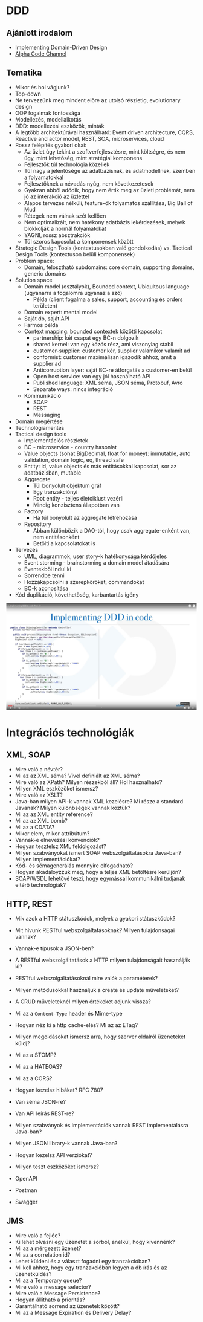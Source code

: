 # DDD

## Ajánlott irodalom

* Implementing Domain-Driven Design
* [Alpha Code Channel](https://www.youtube.com/channel/UCmbnw2hZFf6JzWICZIPe9cg)

## Tematika

* Mikor és hol vágjunk?
* Top-down
* Ne tervezzünk meg mindent előre az utolsó részletig, evolutionary design
* OOP fogalmak fontossága
* Modellezés, modellalkotás
* DDD: modellezési eszközök, minták
* A legtöbb architektúrával használható: Event driven architecture, CQRS, Reactive and actor model, REST, SOA, microservices, cloud
* Rossz felépítés gyakori okai:
	* Az üzlet úgy tekint a szoftverfejlesztésre, mint költségre, és nem úgy, mint lehetőség, mint stratégiai komponens
	* Fejlesztők túl technológia közeliek
	* Túl nagy a jelentősége az adatbázisnak, és adatmodellnek, szemben a folyamatokkal
	* Fejlesztőknek a névadás nyűg, nem következetesek
	* Gyakran abból adódik, hogy nem értik meg az üzleti problémát, nem jó az interakció az üzlettel
	* Alapos tervezés nélküli, feature-ök folyamatos szállítása, Big Ball of Mud
	* Rétegek nem válnak szét kellően
	* Nem optimalizált, nem hatékony adatbázis lekérdezések, melyek blokkolják a normál folyamatokat
	* YAGNI, rossz absztrakciók
	* Túl szoros kapcsolat a komponensek között
* Strategic Design Tools (kontextusokban való gondolkodás) vs. Tactical Design Tools (kontextuson belüli komponensek)		
* Problem space:
	* Domain, felosztható subdomains: core domain, supporting domains, generic domains
* Solution space
	* Domain model (osztályok), Bounded context, Ubiquitous language (ugyanarra a fogalomra ugyanaz a szó)
		* Példa (client fogalma a sales, support, accounting és orders területen)
	* Domain expert: mental model
	* Saját db, saját API
	* Farmos példa
	* Context mapping: bounded contextek közötti kapcsolat
		* partnership: két csapat egy BC-n dolgozik
		* shared kernel: van egy közös rész, ami viszonylag stabil
		* customer-supplier: customer kér, supplier valamikor valamit ad
		* conformist: customer maximálisan igazodik ahhoz, amit a supplier ad
		*	Anticorruption layer: saját BC-re átforgatás a customer-en belül
		* Open host service: van egy jól használható API
		* Published language: XML séma, JSON séma, Protobuf, Avro
		* Separate ways: nincs integráció
	* Kommunikáció
		* SOAP
		* REST
		* Messaging
* Domain megértése
* Technológiamentes
* Tactical design tools
	* Implementációs részletek
	* BC - microservice - country hasonlat
	* Value objects (sohat BigDecimal, float for money): immutable, auto validation, domain logic, eq, thread safe
	* Entity: id, value objects és más entitásokkal kapcsolat, sor az adatbázisban, mutable
	* Aggregate
		* Túl bonyolult objektum gráf
		* Egy tranzakciónyi
		* Root entity - teljes életciklust vezérli
		* Mindig konzisztens állapotban van
	* Factory
		* Ha túl bonyolult az aggregate létrehozása
	* Repository
		* Abban különbözik a DAO-tól, hogy csak aggregate-enként van, nem entitásonként
		* Betölti a kapcsolatokat is
* Tervezés
	* UML, diagrammok, user story-k hatékonysága kérdőjeles
	* Event storming - brainstorming a domain model átadására
	* Eventekből indul ki
	* Sorrendbe tenni
	* Hozzákapcsolni a szerepköröket, commandokat
	* BC-k azonosítása
* Kód duplikáció, követhetőség, karbantartás igény

![Példa a rossz kódra](images/ddd-code-start.jpg)

# Integrációs technológiák

## XML, SOAP

* Mire való a névtér?
* Mi az az XML séma? Vivel definiált az XML séma?
* Mire való az XPath? Milyen részekből áll? Hol használható?
* Milyen XML eszközöket ismersz?
* Mire való az XSLT?
* Java-ban milyen API-k vannak XML kezelésre? Mi része a standard Javanak? Milyen különbségek vannak köztük?
* Mi az az XML entity reference?
* Mi az az XML bomb?
* Mi az a CDATA?
* Mikor elem, mikor attribútum?
* Vannak-e elnevezési konvenciók?
* Hogyan tesztelsz XML feldolgozást?
* Milyen szabványokat ismert SOAP webszolgáltatásokra Java-ban? Milyen implementációkat?
* Kód- és sémagenerálás mennyire elfogadható?
* Hogyan akadáloyzzuk meg, hogy a teljes XML betöltésre kerüljön?
* SOAP/WSDL lehetővé teszi, hogy egymással kommunikálni tudjanak eltérő technológiák?

## HTTP, REST

* Mik azok a HTTP státuszkódok, melyek a gyakori státuszkódok?
* Mit hívunk RESTful webszolgáltatásoknak? Milyen tulajdonságai vannak?
* Vannak-e típusok a JSON-ben?
* A RESTful webszolgáltatások a HTTP milyen tulajdonságait használják ki?
* RESTful webszolgáltatásoknál mire valók a paraméterek?
* Milyen metódusokkal használjuk a create és update műveleteket?
* A CRUD műveleteknél milyen értékeket adjunk vissza?
* Mi az a `Content-Type` header és Mime-type
* Hogyan néz ki a http cache-elés? Mi az az ETag?
* Milyen megoldásokat ismersz arra, hogy szerver oldalról üzeneteket küldj?
* Mi az a STOMP?
* Mi az a HATEOAS?
* Mi az a CORS?
* Hogyan kezelsz hibákat? RFC 7807
* Van séma JSON-re?
* Van API leírás REST-re?
* Milyen szabványok és implementációk vannak REST implementálásra Java-ban?
* Milyen JSON library-k vannak Java-ban?
* Hogyan kezelsz API verziókat?
* Milyen teszt eszközöket ismersz?


* OpenAPI
* Postman
* Swagger

## JMS

* Mire való a fejléc?
* Ki lehet olvasni egy üzenetet a sorból, anélkül, hogy kivennénk?
* Mi az a mérgezett üzenet?
* Mi az a correlation id?
* Lehet küldeni és a választ fogadni egy tranzakcióban?
* Mi kell ahhoz, hogy egy tranzakcióban legyen a db írás és az üzenetküldés?
* Mi az a Temporary queue?
* Mire való a message selector?
* Mire való a Message Persistence?
* Hogyan állítható a prioritás?
* Garantálható sorrend az üzenetek között?
* Mi az a Message Expiration és Delivery Delay?
